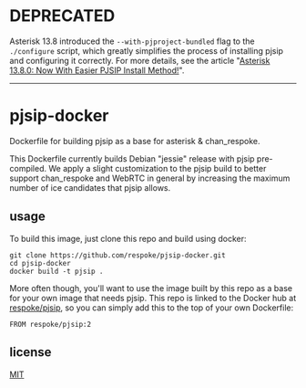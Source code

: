 # DEPRECATED

Asterisk 13.8 introduced the `--with-pjproject-bundled` flag to the `./configure`
script, which greatly simplifies the process of installing pjsip and configuring it
correctly. For more details, see the article "[Asterisk 13.8.0: Now With Easier 
PJSIP Install Method!][pjsip-blog-post]".

[pjsip-blog-post]: https://blogs.asterisk.org/2016/03/16/asterisk-13-8-0-now-easier-pjsip-install-method/

---

# pjsip-docker

Dockerfile for building pjsip as a base for asterisk & chan_respoke.

This Dockerfile currently builds Debian "jessie" release with pjsip pre-compiled.
We apply a slight customization to the pjsip build to better support chan_respoke and
WebRTC in general by increasing the maximum number of ice candidates that pjsip allows.

## usage

To build this image, just clone this repo and build using docker:

    git clone https://github.com/respoke/pjsip-docker.git
    cd pjsip-docker
    docker build -t pjsip .

More often though, you'll want to use the image built by this repo as a base for your
own image that needs pjsip. This repo is linked to the Docker hub at [respoke/pjsip][],
so you can simply add this to the top of your own Dockerfile:

    FROM respoke/pjsip:2

## license

[MIT](https://github.com/respoke/pjsip-docker/blob/master/LICENSE)


[respoke/pjsip]: https://hub.docker.com/r/respoke/pjsip/
